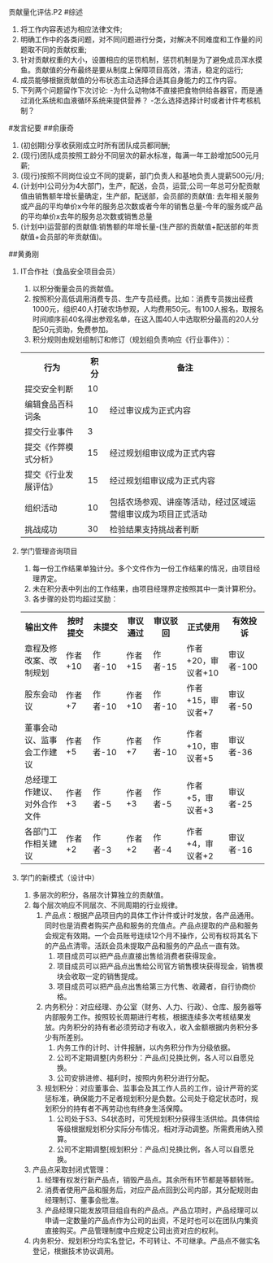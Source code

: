 贡献量化评估.P2
#综述
1. 将工作内容表述为相应法律文件;
2. 明确工作中的各类问题，对不同问题进行分类，对解决不同难度和工作量的问题取不同的贡献权重;
3. 针对贡献权重的大小，设置相应的惩罚机制，惩罚机制是为了避免成员浑水摸鱼。贡献值的分布最终是要从制度上保障项目高效，清洁，稳定的运行;
4. 成员能够根据贡献值的分布状态主动选择合适其自身能力的工作内容。
5. 下列两个问题留作下次讨论:
          -为什么动物体不直接把食物供给各器官，而是通过消化系统和血液循环系统来提供营养？
          -怎么选择选择计时或者计件考核机制？


#发言纪要
##俞康奇
1. (初创期)分享收获刚成立时所有团队成员都同酬;
2. (现行)团队成员按照工龄分不同层次的薪水标准，每满一年工龄增加500元月薪;
3. (现行)按照不同岗位设立不同的提薪，部门负责人和基地负责人提薪500元/月;
4. (计划中)公司分为4大部门，生产，配送，会员，运营;公司一年总可分配贡献值由销售额年增长量确定，生产部，配送部，会员部的贡献值:
         去年相关服务或产品的平均单价x今年的服务总次数或者今年的销售总量-今年的服务或产品的平均单价x去年的服务总次数或销售总量
5. (计划中)运营部的贡献值:销售额的年增长量-(生产部的贡献值+配送部的年贡献值+会员部的年贡献值)。

##黄勇刚
1. IT合作社（食品安全项目会员）
	1. 以积分衡量会员的贡献值。
	2. 按照积分高低调用消费专员、生产专员经费。比如：消费专员拨出经费1000元，组织40人打破农场参观，人均费用50元。有100人报名，取报名时间顺序前40名得出参观名单，在这入围40人中选取积分最高的20人分配50元资助，免费参加。
	3. 积分规则由规划组制订和修订（规划组负责响应《行业事件》）：
	 <table>
	<tr><th>行为</th><th>积分</th><th>备注</th></tr>
	<tr><td>提交安全判断</td><td>10</td><td></td></tr>
	<tr><td>编辑食品百科词条</td><td>10</td><td>经过审议成为正式内容</td></tr>
	<tr><td>提交行业事件</td><td>3</td><td></td></tr>
	<tr><td>提交《作弊模式分析》</td><td>15</td><td>经过规划组审议成为正式内容</td></tr>
	<tr><td>提交《行业发展评估》</td><td>15</td><td>经过规划组审议成为正式内容</td></tr>
	<tr><td>组织活动</td><td>10</td><td>包括农场参观、讲座等活动，经过区域运营组审议成为项目正式活动</td></tr>
	<tr><td>挑战成功</td><td>30</td><td>检验结果支持挑战者判断</td></tr>
	</table>  

2. 学门管理咨询项目
	1. 每一份工作结果单独计分。多个文件作为一份工作结果的情况，由项目经理界定。
	2. 未在积分表中列出的工作结果，由项目经理界定按照其中一类计算积分。
	3. 各步骤的处罚均超过奖励：  
	<table>
	<tr><th>输出文件</th><th>按时提交</th><th>未提交</th><th>审议通过</th><th>审议驳回</th><th>正式使用</th><th>有效投诉</th></tr>
	<tr><td>章程及修改案、改制规划</td><td>作者+10</td><td>作者-10</td><td>作者+15</td><td>作者-15</td><td>作者+20，审议者+10</td><td>审议者-100</td></tr>
	<tr><td>股东会动议</td><td>作者+7</td><td>作者-10</td><td>作者+10</td><td>作者-10</td><td>作者+15，审议者+7</td><td>审议者-50</td></tr>
	<tr><td>董事会动议、监事会工作建议</td><td>作者+5</td><td>作者-10</td><td>作者+7</td><td>作者-10</td><td>作者+10，审议者+5</td><td>审议者-36</td></tr>
	<tr><td>总经理工作建议、对外合作文件</td><td>作者+3</td><td>作者-5</td><td>作者+3</td><td>作者-5</td><td>作者+5，审议者+3</td><td>审议者-25</td></tr>
	<tr><td>各部门工作相关建议</td><td>作者+2</td><td>作者-3</td><td>作者+2</td><td>作者-4</td><td>作者+4，审议者+2</td><td>审议者-16</td></tr>
	</table> 

3. 学门的新模式（设计中）
	1. 多层次的积分，各层次计算独立的贡献值。
	2. 每个层次响应不同层次、不同周期的行业规律。
		1. 产品点：根据产品项目内的具体工作计件或计时发放，各产品通用。同时也是消费者购买产品和服务的充值点。产品点提取的产品和服务会规定有效期。一个会员账号连续12个月不操作，公司有权将其名下的产品点清零。活跃会员未提取产品和服务的产品点一直有效。
			1. 项目成员可以把产品点直接出售给消费者获得现金。
			2. 项目成员可以把产品点出售给公司官方销售模块获得现金，销售模块会收取一定的销售提成。
			3. 项目成员可以把产品点出售给第三方代售、收藏者，自行协商价格。
		2. 内务积分：对应经理、办公室（财务、人力、行政）、仓库、服务器等内部服务工作。按照较长周期进行考核，根据连续多次考核结果发放。内务积分的持有者必须劳动才有收入，收入金额根据内务积分多少有所差别。
			1. 内务工作的计时、计件报酬，以内务积分作为分级依据。
			2. 公司不定期调整[内务积分：产品点]兑换比例，各人可以自愿兑换。
			3. 公司安排进修、福利时，按照内务积分进行分配。 
		3. 规划积分：对应董事会、监事会及其工作人员的工作，设计严苛的奖惩标准，确保能力不足者规划积分是负数。公司处于稳定状态时，规划积分的持有者不再劳动也有终身生活保障。
			1. 公司处于S3、S4状态时，可凭规划积分获得生活供给。具体供给等级根据规划积分实际分布情况，相对浮动调整。所需费用纳入预算。
			2. 公司不定期调整[规划积分：产品点]兑换比例，各人可以自愿兑换。
	3. 产品点采取封闭式管理：
		1. 经理有权发行新产品点，销毁产品点。其余所有环节都是等额转账。
		2. 消费者使用产品和服务后，对应产品点回到公司内部，其分配规则由经理制订、董事会批准。
		3. 产品经理只能发放项目组自有的产品点。产品立项时，产品经理可以申请一定数量的产品点作为公司的出资，不足时也可以在团队内集资直接购买。产品管理制度中应规定公司出资对应的权利。
	4. 内务积分、规划积分均实名登记，不可转让、不可继承。产品点不做实名登记，根据技术协议调用。
